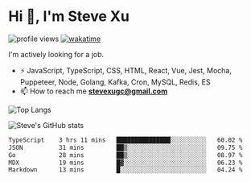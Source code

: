# Hi 👋, I'm Steve Xu

![profile views](https://komarev.com/ghpvc/?username=nusr&color=green)
[![wakatime](https://wakatime.com/badge/user/0653cda0-f622-4930-8974-c19a957fc488.svg)](https://wakatime.com/@0653cda0-f622-4930-8974-c19a957fc488)

I'm actively looking for a job.

- ⚡ JavaScript, TypeScript, CSS, HTML, React, Vue, Jest, Mocha,
Puppeteer, Node, Golang, Kafka, Cron, MySQL, Redis, ES
- 📫 How to reach me **stevexugc@gmail.com**

![Top Langs](https://github-readme-stats.vercel.app/api/top-langs/?username=nusr&langs_count=8&layout=compact)

![Steve's GitHub stats](https://github-readme-stats.vercel.app/api?username=nusr&show_icons=true)

<!--START_SECTION:waka-->

```txt
TypeScript    3 hrs 11 mins   ███████████████░░░░░░░░░░   60.02 %
JSON          31 mins         ██▒░░░░░░░░░░░░░░░░░░░░░░   09.75 %
Go            28 mins         ██▒░░░░░░░░░░░░░░░░░░░░░░   08.97 %
MDX           19 mins         █▓░░░░░░░░░░░░░░░░░░░░░░░   06.23 %
Markdown      13 mins         █░░░░░░░░░░░░░░░░░░░░░░░░   04.24 %
```

<!--END_SECTION:waka-->
